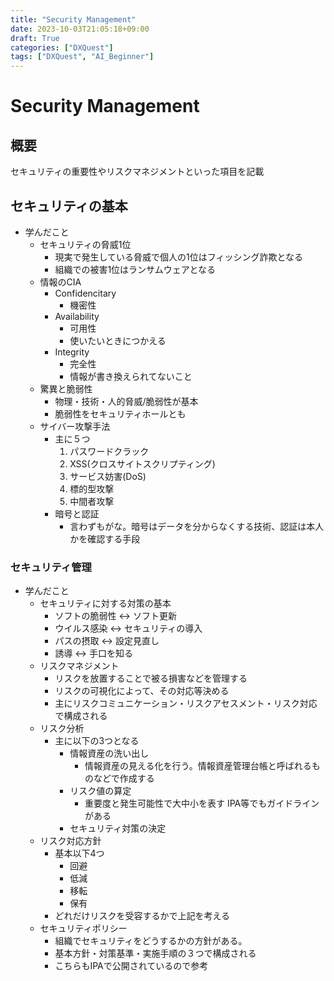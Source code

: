 ```yaml
---
title: "Security Management"
date: 2023-10-03T21:05:18+09:00
draft: True
categories: ["DXQuest"]
tags: ["DXQuest", "AI_Beginner"]
---
```

# Security Management

## 概要

セキュリティの重要性やリスクマネジメントといった項目を記載

## セキュリティの基本

- 学んだこと
  - セキュリティの脅威1位
    - 現実で発生している脅威で個人の1位はフィッシング詐欺となる
    - 組織での被害1位はランサムウェアとなる
  - 情報のCIA
    - Confidencitary
      - 機密性
    - Availability
      - 可用性
      - 使いたいときにつかえる
    - Integrity
      - 完全性
      - 情報が書き換えられてないこと
  - 驚異と脆弱性
    - 物理・技術・人的脅威/脆弱性が基本
    - 脆弱性をセキュリティホールとも
  - サイバー攻撃手法
    - 主に５つ
        1. パスワードクラック
        2. XSS(クロスサイトスクリプティング)
        3. サービス妨害(DoS)
        4. 標的型攻撃
        5. 中間者攻撃
    - 暗号と認証
      - 言わずもがな。暗号はデータを分からなくする技術、認証は本人かを確認する手段
      
### セキュリティ管理
  
  - 学んだこと
    - セキュリティに対する対策の基本
      - ソフトの脆弱性 <-> ソフト更新
      - ウイルス感染 <-> セキュリティの導入
      - パスの摂取 <-> 設定見直し
      - 誘導 <-> 手口を知る
    - リスクマネジメント
      - リスクを放置することで被る損害などを管理する
      - リスクの可視化によって、その対応等決める
      - 主にリスクコミュニケーション・リスクアセスメント・リスク対応で構成される
    - リスク分析
      - 主に以下の3つとなる
        - 情報資産の洗い出し
          - 情報資産の見える化を行う。情報資産管理台帳と呼ばれるものなどで作成する
        - リスク値の算定
          - 重要度と発生可能性で大中小を表す IPA等でもガイドラインがある
        - セキュリティ対策の決定
    - リスク対応方針
      - 基本以下4つ
        - 回避
        - 低減
        - 移転
        - 保有
      - どれだけリスクを受容するかで上記を考える
    - セキュリティポリシー
      - 組織でセキュリティをどうするかの方針がある。
      - 基本方針・対策基準・実施手順の３つで構成される
      - こちらもIPAで公開されているので参考